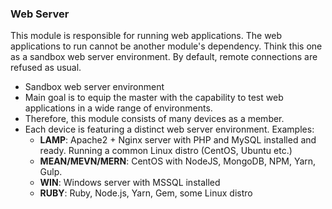 
### <a name="web-server"></a> Web Server
This module is responsible for running web applications. The web applications to run cannot be another module's dependency. Think this one as a sandbox web server environment. By default, remote connections are refused as usual.

- Sandbox web server environment
- Main goal is to equip the master with the capability to test web applications in a wide range of environments.
- Therefore, this module consists of many devices as a member.
- Each device is featuring a distinct web server environment. Examples:
    - **LAMP**: Apache2 + Nginx server with PHP and MySQL installed and ready. Running a common Linux distro (CentOS, Ubuntu etc.)
    - **MEAN/MEVN/MERN**: CentOS with NodeJS, MongoDB, NPM, Yarn, Gulp.
    - **WIN**: Windows server with MSSQL installed
    - **RUBY**: Ruby, Node.js, Yarn, Gem, some Linux distro


    
